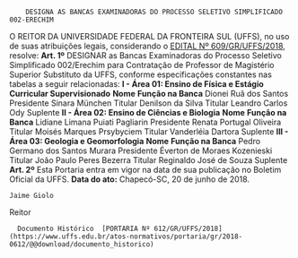         DESIGNA AS BANCAS EXAMINADORAS DO PROCESSO SELETIVO SIMPLIFICADO 002-ERECHIM  

 O REITOR DA UNIVERSIDADE FEDERAL DA FRONTEIRA SUL (UFFS), no uso de suas atribuições legais, considerando o [EDITAL Nº 609/GR/UFFS/2018](https://www.uffs.edu.br/atos-normativos/edital/gr/2018-0609), resolve:   **Art. 1º** DESIGNAR as Bancas Examinadoras do Processo Seletivo Simplificado 002/Erechim para Contratação de Professor de Magistério Superior Substituto da UFFS, conforme especificações constantes nas tabelas a seguir relacionadas: **I - Área 01: Ensino de Física e Estágio Curricular Supervisionado**      **Nome**    **Função na Banca**      Dionei Ruã dos Santos   Presidente     Sinara München   Titular     Denilson da Silva   Titular     Leandro Carlos Ody   Suplente       **II - Área 02: Ensino de Ciências e Biologia**      **Nome**    **Função na Banca**      Lidiane Limana Puiati Pagliarin   Presidente     Renata Portugal Oliveira   Titular     Moisés Marques Prsybyciem   Titular     Vanderléia Dartora   Suplente       **III - Área 03: Geologia e Geomorfologia**      **Nome**    **Função na Banca**      Pedro Germano dos Santos Murara   Presidente     Éverton de Moraes Kozenieski   Titular     João Paulo Peres Bezerra   Titular     Reginaldo José de Souza   Suplente       **Art. 2º** Esta Portaria entra em vigor na data de sua publicação no Boletim Oficial da UFFS.      **Data do ato:** Chapecó-SC, 20 de junho de 2018.   
 

    Jaime Giolo   
 Reitor 

      Documento Histórico  [PORTARIA Nº 612/GR/UFFS/2018](https://www.uffs.edu.br/atos-normativos/portaria/gr/2018-0612/@@download/documento_historico)     
      